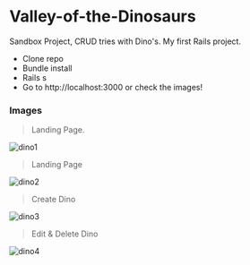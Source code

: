 # Valley-of-the-Dinosaurs

Sandbox Project, CRUD tries with Dino's. My first Rails project.

- Clone repo
- Bundle install
- Rails s
- Go to http://localhost:3000 or check the images!


### Images

> Landing Page.

![dino1](https://user-images.githubusercontent.com/34174855/38362121-07fa60d2-38d0-11e8-9b95-619ae2bb9fa4.png)

>Landing Page

![dino2](https://user-images.githubusercontent.com/34174855/38362138-102e1762-38d0-11e8-9bdf-9f1515766c07.png)

>Create Dino

![dino3](https://user-images.githubusercontent.com/34174855/38362150-12c8cfd0-38d0-11e8-99b2-3983df210bbe.png)

>Edit & Delete Dino

![dino4](https://user-images.githubusercontent.com/34174855/38362152-14ae2552-38d0-11e8-9643-94c4211ba5e8.png)
